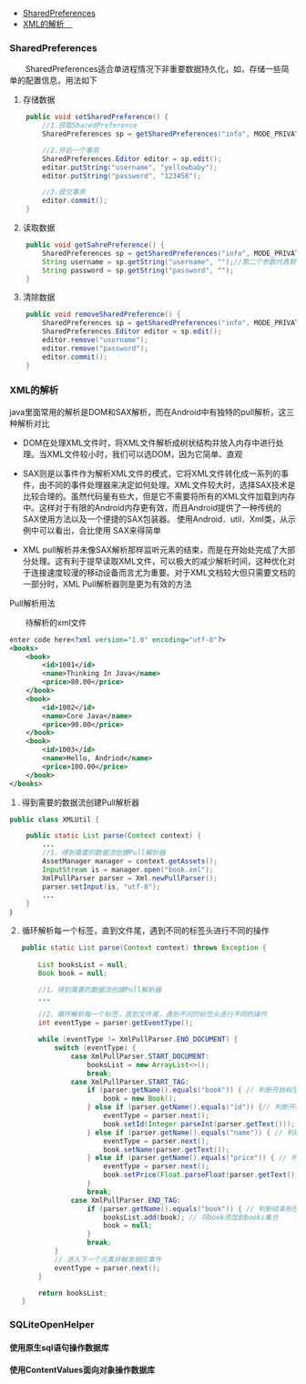 * [SharedPreferences](#sharedpreferences)
* [XML的解析　](#xml的解析)

### SharedPreferences
　　SharedPreferences适合单进程情况下非重要数据持久化，如，存储一些简单的配置信息，用法如下
　　
 1. 存储数据

``` java
    public void setSharedPreference() {
        //1.获取SharedPreference
        SharedPreferences sp = getSharedPreferences("info", MODE_PRIVATE);

        //2.开启一个事务
        SharedPreferences.Editor editor = sp.edit();
        editor.putString("username", "yellowbaby");
        editor.putString("password", "123456");

        //3.提交事务
        editor.commit();
    }
```


 2. 读取数据
　

``` java
    public void getSahrePreference() {
        SharedPreferences sp = getSharedPreferences("info", MODE_PRIVATE);
        String username = sp.getString("username", "");//第二个参数代表默认值
        String password = sp.getString("password", "");
    }
```

 3. 清除数据

``` java
    public void removeSharedPreference() {
        SharedPreferences sp = getSharedPreferences("info", MODE_PRIVATE);
        SharedPreferences.Editor editor = sp.edit();
        editor.remove("username");
        editor.remove("password");
        editor.commit();
    }
```


### XML的解析　

  java里面常用的解析是DOM和SAX解析，而在Android中有独特的pull解析，这三种解析对比
  

 - DOM在处理XML文件时，将XML文件解析成树状结构并放入内存中进行处理。当XML文件较小时，我们可以选DOM，因为它简单、直观
 
 - SAX则是以事件作为解析XML文件的模式，它将XML文件转化成一系列的事件，由不同的事件处理器来决定如何处理。XML文件较大时，选择SAX技术是比较合理的。虽然代码量有些大，但是它不需要将所有的XML文件加载到内存中。这样对于有限的Android内存更有效，而且Android提供了一种传统的SAX使用方法以及一个便捷的SAX包装器。 使用Android．util．Xml类，从示例中可以看出，会比使用 SAX来得简单
 
 - XML pull解析并未像SAX解析那样监听元素的结束，而是在开始处完成了大部分处理。这有利于提早读取XML文件，可以极大的减少解析时间，这种优化对于连接速度较漫的移动设备而言尤为重要。对于XML文档较大但只需要文档的一部分时，XML Pull解析器则是更为有效的方法

Pull解析用法

　　待解析的xml文件

``` xml
enter code here<?xml version="1.0" encoding="utf-8"?>
<books>
    <book>
        <id>1001</id>
        <name>Thinking In Java</name>
        <price>80.00</price>
    </book>
    <book>
        <id>1002</id>
        <name>Core Java</name>
        <price>90.00</price>
    </book>
    <book>
        <id>1003</id>
        <name>Hello, Andriod</name>
        <price>100.00</price>
    </book>
</books>
```

 １. 得到需要的数据流创建Pull解析器

``` java
public class XMLUtil {

    public static List parse(Context context) {
        ...
        //1、得到需要的数据流创建Pull解析器
        AssetManager manager = context.getAssets();
        InputStream is = manager.open("book.xml");
        XmlPullParser parser = Xml.newPullParser();
        parser.setInput(is, "utf-8");
        ...
    }
｝
```

 ２. 循环解析每一个标签，直到文件尾，遇到不同的标签头进行不同的操作
 
 ``` java
    public static List parse(Context context) throws Exception {
    
        List booksList = null;
        Book book = null;

        //1、得到需要的数据流创建Pull解析器
        ...

        //2、循环解析每一个标签，直到文件尾，遇到不同的标签头进行不同的操作
        int eventType = parser.getEventType();

        while (eventType != XmlPullParser.END_DOCUMENT) {
            switch (eventType) {
                case XmlPullParser.START_DOCUMENT:
                    booksList = new ArrayList<>();
                    break;
                case XmlPullParser.START_TAG:
                    if (parser.getName().equals("book")) { // 判断开始标签元素是否是book
                        book = new Book();
                    } else if (parser.getName().equals("id")) {// 判断开始标签元素是否是id
                        eventType = parser.next();
                        book.setId(Integer.parseInt(parser.getText()));
                    } else if (parser.getName().equals("name")) { // 判断开始标签元素是否是name
                        eventType = parser.next();
                        book.setName(parser.getText());
                    } else if (parser.getName().equals("price")) { // 判断开始标签元素是否是price
                        eventType = parser.next();
                        book.setPrice(Float.parseFloat(parser.getText()));
                    }
                    break;
                case XmlPullParser.END_TAG:
                    if (parser.getName().equals("book")) { // 判断结束标签元素是否是book
                        booksList.add(book); // 将book添加到books集合
                        book = null;
                    }
                    break;
            }
            // 进入下一个元素并触发相应事件
            eventType = parser.next();
        }

        return booksList;
    }
```

### SQLiteOpenHelper
#### 使用原生sql语句操作数据库
#### 使用ContentValues面向对象操作数据库